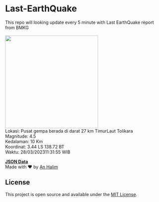 # Last-EarthQuake
This repo will looking update every 5 minute with Last EarthQuake report from BMKG
<br>
<br>
<img src="https://ews.bmkg.go.id/TEWS/data/20230328113155.mmi.jpg?147037sr7qpioaflvq5d5d9" width="300"/>
<br>
Lokasi: Pusat gempa berada di darat 27 km TimurLaut Tolikara <br>
Magnitude: 4.5 <br>
Kedalaman: 10 Km <br>
Koordinat: 3.44 LS 138.72 BT <br>
Waktu: 28/03/202311:31:55 WIB <br>

<a href="./data/data.json">**JSON Data**</a>
<br>
Made with ❤️ by <a href="https://github.com/an-halim">An Halim</a>
## License

This project is open source and available under the [MIT License](LICENSE).
